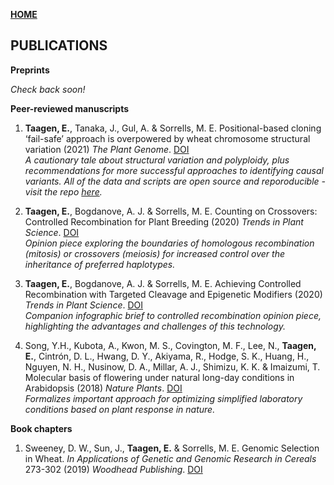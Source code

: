 **<span style="color: grey;"> [HOME](./index.md) </span>**

## PUBLICATIONS  

**Preprints**  

*Check back soon!* 

**Peer-reviewed manuscripts**  

1. **Taagen, E.**, Tanaka, J., Gul, A. & Sorrells, M. E. Positional-based cloning ‘fail-safe’ approach is overpowered by wheat chromosome structural variation (2021) *The Plant Genome*. [DOI](https://acsess.onlinelibrary.wiley.com/doi/full/10.1002/tpg2.20106)   
*A cautionary tale about structural variation and polyploidy, plus recommendations for more successful approaches to identifying causal variants. All of the data and scripts are open source and reporoducible - visit the repo [here](https://github.com/etaagen/Taagen_2021_TPG).*   

2. **Taagen, E.**, Bogdanove, A. J. & Sorrells, M. E. Counting on Crossovers: Controlled Recombination for Plant Breeding (2020) *Trends in Plant Science*. [DOI](https://doi.org/10.1016/j.tplants.2019.12.017)   
*Opinion piece exploring the boundaries of homologous recombination (mitosis) or crossovers (meiosis) for increased control over the inheritance of preferred haplotypes.*

3. **Taagen, E.**, Bogdanove, A. J. & Sorrells, M. E. Achieving Controlled Recombination with Targeted Cleavage and Epigenetic Modifiers (2020) *Trends in Plant Science*. [DOI](https://doi.org/10.1016/j.tplants.2019.12.018)    
*Companion infographic brief to controlled recombination opinion piece, highlighting the advantages and challenges of this technology.*

4. Song, Y.H., Kubota, A., Kwon, M. S., Covington, M. F., Lee, N., **Taagen, E.**, Cintrón, D. L., Hwang, D. Y., Akiyama, R., Hodge, S. K., Huang, H., Nguyen, N. H., Nusinow, D. A., Millar, A. J., Shimizu, K. K. & Imaizumi, T. Molecular basis of flowering under natural long-day conditions in Arabidopsis (2018) *Nature Plants*. [DOI](https://dx.doi.org/10.1038%2Fs41477-018-0253-3)    
*Formalizes important approach for optimizing simplified laboratory conditions based on plant response in nature.*

**Book chapters**  

1. Sweeney, D. W., Sun, J., **Taagen, E.** & Sorrells, M. E. Genomic Selection in Wheat. *In Applications of Genetic and Genomic Research in Cereals* 273-302 (2019) *Woodhead Publishing*. [DOI](https://doi.org/10.1016/B978-0-08-102163-7.00013-2)
